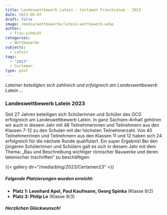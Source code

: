 ```yaml
---
title: Landeswettbewerb Latein - Certamen Franckianum - 2023
date: 2023-06-07
draft: false
image: /media/wettbewerbe/latein-wettbewerb.webp
author:
  - frau-schmidt
categories:
  - Wettbewerbe
subjects:
  - Latein
tags:
  - "2023"
  - Certamen
type: post
---
```

_Lateiner beteiligten sich zahlreich und erfolgreich am Landeswettbewerb Latein …_

### **Landeswettbewerb Latein 2023**

Seit 27 Jahren beteiligen sich Schülerinnen und Schüler des GCG erfolgreich am Landeswettbewerb Latein. In ganz Sachsen-Anhalt gehören wir auch in diesem Jahr mit 48 Teilnehmerinnen und Teilnehmern aus den Klassen 7-12 zu den Schulen mit der höchsten Teilnehmerzahl. Von 40 Teilnehmerinnen und Teilnehmern aus den Klassen 11 und 12 haben sich 24 erfolgreich für die nächste Runde qualifiziert. Ein super Ergebnis! Bei den jüngeren Schülerinnen und Schülern galt es sich in diesem Jahr mit dem Thema: „Bau und Beschreibung wichtiger römischer Bauwerke und
deren lateinischer Inschriften“ zu beschäftigen:



{{< gallery dir="/media/blog/2023/Certamen23" >}}



##### Folgende Platzierungen wurden erreicht: 

- **Platz 1: Leonhard Apel, Paul Kaufmann, Georg Spinka** (Klasse 9/2)
- **Platz 3: Philip Le** (Klasse 9/3)

##### Herzlichen Glückwunsch!




